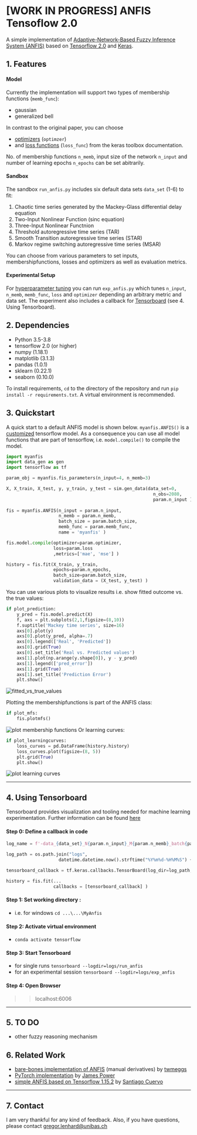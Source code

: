 # [WORK IN PROGRESS] ANFIS Tensoflow 2.0
A simple implementation of [Adaptive-Network-Based Fuzzy Inference System (ANFIS)](https://www.researchgate.net/publication/3113825_ANFIS_Adaptive-Network-based_Fuzzy_Inference_System) based on [Tensorflow 2.0](https://www.tensorflow.org/guide) and [Keras](https://keras.io/). 

## 1. Features
#### Model
Currently the implementation will support two types of membership functions (```memb_func```):
- gaussian
- generalized bell 

In contrast to the original paper, you can choose
- [optimizers](https://keras.io/optimizers/) (```optimzer```) 
- and [loss functions](https://keras.io/losses/) (```loss_func```)
from the keras toolbox documentation.

No. of membership functions ```n_memb```, input size of the network ```n_input``` and number of learning epochs ```n_epochs``` can be set abitrarily. 
#### Sandbox
The sandbox `run_anfis.py` includes six default data sets `data_set` (1-6) to fit:
1. Chaotic time series generated by the Mackey-Glass differential delay equation 
2. Two-Input Nonlinear Function (sinc equation)
3. Three-Input Nonlinear Functnion 
4. Threshold autoregressive time series (TAR) 
5. Smooth Transition autoregressive time series (STAR) 
6. Markov regime switching autoregressive time series (MSAR) 

You can choose from various parameters to set inputs, membershipfunctions, losses and optimizers as well as evaluation metrics. 

#### Experimental Setup
For [hyperparameter tuning](https://www.tensorflow.org/tensorboard/hyperparameter_tuning_with_hparams) you can run `exp_anfis.py` which tunes `n_input`, `n_memb`, `memb_func`, `loss` and `optimizer` depending an arbitrary metric and data set. The experiment also includes a callback for [Tensorboard](https://www.tensorflow.org/tensorboard) (see 4. Using Tensorboard).
## 2. Dependencies

- Python 3.5-3.8
- tensorflow 2.0 (or higher)
- numpy (1.18.1)
- matplotlib (3.1.3)
- pandas (1.0.1)
- sklearn (0.22.1)
- seaborn (0.10.0)

To install requirements,  `cd` to the directory of the repository and run `pip install -r requirements.txt`. A virtual environment is recommended. 

## 3. Quickstart
A quick start to a default ANFIS model is shown below. `myanfis.ANFIS()` is a [customized](https://www.tensorflow.org/guide/keras/custom_layers_and_models) tensorflow model. As a consequence you can use all model functions that are part of tensorflow, i.e. `model.compile()` to compile the model.

```python
import myanfis
import data_gen as gen
import tensorflow as tf

param_obj = myanfis.fis_parameters(n_input=4, n_memb=3)    

X, X_train, X_test, y, y_train, y_test = sim.gen_data(data_set=0,       # mackey
                                                        n_obs=2080,     
                                                        param.n_input ) # lagged inputs
                                                        
fis = myanfis.ANFIS(n_input = param.n_input,        
                    n_memb = param.n_memb, 
                    batch_size = param.batch_size, 
                    memb_func = param.memb_func,
                    name = 'myanfis' )

fis.model.compile(optimizer=param.optimizer, 
                  loss=param.loss 
                  ,metrics=['mae', 'mse'] )

history = fis.fit(X_train, y_train, 
                  epochs=param.n_epochs, 
                  batch_size=param.batch_size,
                  validation_data = (X_test, y_test) )  
```
You can use various plots to visualize results i.e. show fitted outcome vs. the true values:
```python
if plot_prediction:
    y_pred = fis.model.predict(X)
    f, axs = plt.subplots(2,1,figsize=(8,10))
    f.suptitle('Mackey time series', size=16)
    axs[0].plot(y)
    axs[0].plot(y_pred, alpha=.7)
    axs[0].legend(['Real', 'Predicted'])
    axs[0].grid(True)
    axs[0].set_title('Real vs. Predicted values')
    axs[1].plot(np.arange(y.shape[0]), y - y_pred)
    axs[1].legend(['pred_error'])
    axs[1].grid(True)
    axs[1].set_title('Prediction Error')
    plt.show()
```
![fitted_vs_true_values](https://raw.githubusercontent.com/gregorLen/MyAnfis/master/imgs/predictions.png?token=ALUKURIVSU56AKVY2V7H6LK6TVWG2)



Plotting the membershipfunctions is part of the ANFIS class:
```python
if plot_mfs:
    fis.plotmfs()
```
![plot membership functions](https://raw.githubusercontent.com/gregorLen/MyAnfis/master/imgs/memb_funcs.png?token=ALUKURJLOG5V44WOITIWZ2C6TVWGQ)
Or learning curves:
```python
if plot_learningcurves:
    loss_curves = pd.DataFrame(history.history)
    loss_curves.plot(figsize=(8, 5))
    plt.grid(True)
    plt.show()
``` 
![plot learning curves](https://raw.githubusercontent.com/gregorLen/MyAnfis/master/imgs/learning_curves.png?token=ALUKURMCJLQKGVXTFR4X4BK6TVWGI)




---
## 4. Using Tensorboard
Tensorboard provides visualization and tooling needed for machine learning experimentation. Further information can be found [here](https://www.tensorflow.org/tensorboard)
#### Step 0: Define a callback in code
```python
log_name = f'-data_{data_set}_N{param.n_input}_M{param.n_memb}_batch{param.batch_size}_{param.memb_func}_{param.optimizer}_{param.loss}'

log_path = os.path.join("logs", 
                    datetime.datetime.now().strftime("%Y%m%d-%H%M%S") + log_name )

tensorboard_callback = tf.keras.callbacks.TensorBoard(log_dir=log_path, histogram_freq=1)

history = fis.fit(...
                  callbacks = [tensorboard_callback] )  

```



#### Step 1: Set working directory : 
- i.e. for windows ```cd ...\...\MyAnfis```  

#### Step 2: Activate virtual environment
- ```conda activate tensorflow```

#### Step 3: Start Tensorboard
- for single runs ``` tensorboard --logdir=logs/run_anfis ```
- for an experimental session ```tensorboard --logdir=logs/exp_anfis```

#### Step 4: Open Browser
>> localhost:6006
---
## 5. TO DO
- other fuzzy reasoning mechanism
## 6. Related Work
- [bare-bones implementation of ANFIS](https://github.com/twmeggs/anfis) (manual derivatives) by [twmeggs](https://github.com/twmeggs) 
- [PyTorch implementation](https://github.com/jfpower/anfis-pytorch) by [James Power](http://www.cs.nuim.ie/~jpower/)
- [simple ANFIS based on Tensorflow 1.15.2](https://github.com/tiagoCuervo/TensorANFIS) by [Santiago Cuervo](https://github.com/tiagoCuervo)
---
## 7. Contact
I am very thankful for any kind of feedback. Also, if you have questions, please contact gregor.lenhard@unibas.ch